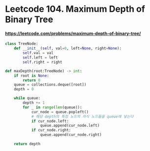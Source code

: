 # Leetcode 104. Maximum Depth of Binary Tree
#### https://leetcode.com/problems/maximum-depth-of-binary-tree/

```python
class TreeNode:
    def __init__(self, val=0, left=None, right=None):
        self.val = val
        self.left = left
        self.right = right

def maxDepth(root:TreeNode) -> int:
    if root is None:
        return 0
    queue = collections.deque([root])
    depth = 0

    while queue:
        depth += 1
        for _ in range(len(queue)):
            cur_node = queue.popleft()
            # 해당 depth의 특정 노드의 자식 노드들을 queue에 넣는다
            if cur_node.left:
                queue.append(cur_node.left)
            if cur_node.right:
                queue.append(cur_node.right)
    
    return depth
```